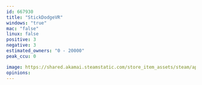 ```yaml
---
id: 667930
title: "StickDodgeVR"
windows: "true"
mac: "false"
linux: false
positive: 3
negative: 3
estimated_owners: "0 - 20000"
peak_ccu: 0

image: https://shared.akamai.steamstatic.com/store_item_assets/steam/apps/667930/header.jpg?t=1515290858
opinions:
---
```

